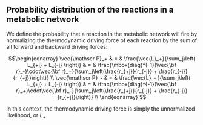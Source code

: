 ## Probability distribution of the reactions in a metabolic network ##

We define the probability that a reaction in the metabolic network will fire by normalizing the thermodynamic driving force of each reaction by the sum of all forward and backward driving forces:

$$\begin{eqnarray}
\vec{\mathscr P}_+  & = & \frac{\vec{L}_+}{\sum_j\left( L_{+j} + L_{-j} \right)} & = &   \frac{\mbox{diag}^{-1}(\vec{\bf r}_-)\cdot\vec{\bf r}_+}{\sum_j\left(\frac{r_{+j}}{r_{-j}} + \frac{r_{-j}}{r_{+j}}\right)}  \\
 \vec{\mathscr P}_- & = & \frac{\vec{L}_- }{\sum_j\left( L_{+j} + L_{-j} \right)} & = &  \frac{\mbox{diag}^{-1}(\vec{\bf r}_+)\cdot\vec{\bf r}_-}{\sum_j\left(\frac{r_{+j}}{r_{-j}} + \frac{r_{-j}}{r_{+j}}\right)} \\
\end{eqnarray}
$$

In this context, the thermodynamic driving force is simply the unnormalized likelihood, or $L_+$
